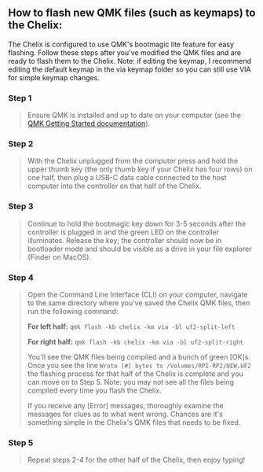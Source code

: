 ## How to flash new QMK files (such as keymaps) to the Chelix:

The Chelix is configured to use QMK's bootmagic lite feature for easy flashing. Follow these steps after you've modified the QMK files and are ready to flash them to the Chelix. Note: if editing the keymap, I recommend editing the default keymap in the via keymap folder so you can still use VIA for simple keymap changes.

### Step 1
>Ensure QMK is installed and up to date on your computer (see the [QMK Getting Started documentation](https://github.com/qmk/qmk_firmware/blob/master/docs/newbs_getting_started.md)).
  
### Step 2
>With the Chelix unplugged from the computer press and hold the upper thumb key (the only thumb key if your Chelix has four rows) on one half, then plug a USB-C data cable connected to the host computer into the controller on that half of the Chelix.
  
### Step 3
>Continue to hold the bootmagic key down for 3-5 seconds after the controller is plugged in and the green LED on the controller illuminates. Release the key; the controller should now be in bootloader mode and should be visible as a drive in your file explorer (Finder on MacOS).
  
### Step 4
>Open the Command Line Interface (CLI) on your computer, navigate to the same directory where you've saved the Chelix QMK files, then run the following command:
>
>**For left half:**
```qmk flash -kb chelix -km via -bl uf2-split-left```
>
>**For right half:**
```qmk flash -kb chelix -km via -bl uf2-split-right```
>
>You'll see the QMK files being compiled and a bunch of green [OK]s. Once you see the line ```Wrote [#] bytes to /Volumes/RPI-RP2/NEW.UF2``` the flashing process for that half of the Chelix is complete and you can move on to Step 5. Note: you may not see all the files being compiled every time you flash the Chelix.
>
>If you receive any [Error] messages, thoroughly examine the messages for clues as to what went wrong. Chances are it's something simple in the Chelix's QMK files that needs to be fixed.

### Step 5
>Repeat steps 2-4 for the other half of the Chelix, then enjoy typing!

